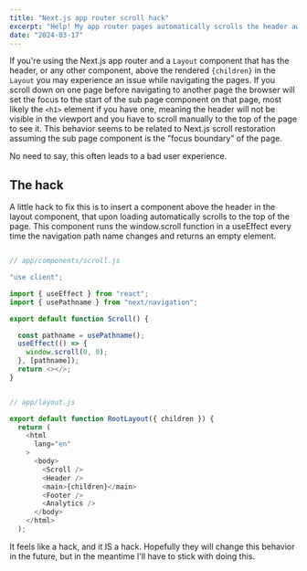 ```yaml
---
title: "Next.js app router scroll hack"
excerpt: "Help! My app router pages automatically scrolls the header away."
date: "2024-03-17"
---
```


If you're using the Next.js app router and a `Layout` component that has the header, or any other component, above the rendered `{children}` in the `Layout` you may experience an issue while navigating the pages. If you scroll down on one page before navigating to another page the browser will set the focus to the start of the sub page component on that page, most likely the `<h1>` element if you have one, meaning the header will not be visible in the viewport and you have to scroll manually to the top of the page to see it.
This behavior seems to be related to Next.js scroll restoration assuming the sub page component is the "focus boundary" of the page. 

No need to say, this often leads to a bad user experience.




## The hack

A little hack to fix this is to insert a component above the header in the layout component, that upon loading automatically scrolls to the top of the page. This component runs the window.scroll function in a useEffect every time the navigation path name changes and returns an empty element.

```js

// app/components/scroll.js

"use client";

import { useEffect } from "react";
import { usePathname } from "next/navigation";

export default function Scroll() {

  const pathname = usePathname();
  useEffect(() => {
    window.scroll(0, 0);
  }, [pathname]);
  return <></>;
}
```

```js

// app/layout.js

export default function RootLayout({ children }) {
  return (
    <html
      lang="en"      
    >
      <body>
        <Scroll />
        <Header />
        <main>{children}</main>
        <Footer />
        <Analytics />
      </body>
    </html>
  );

```

It feels like a hack, and it IS a hack. Hopefully they will change this behavior in the future, but in the meantime I'll have to stick with doing this.

